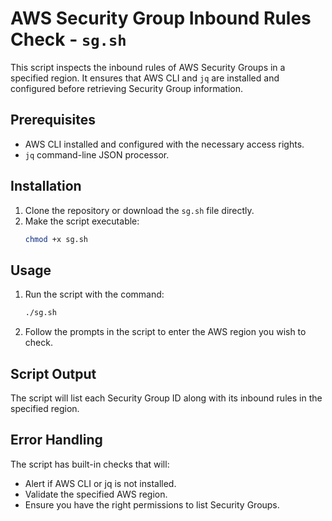 # AWS Security Group Inbound Rules Check - `sg.sh`

This script inspects the inbound rules of AWS Security Groups in a specified region. It ensures that AWS CLI and `jq` are installed and configured before retrieving Security Group information.

## Prerequisites

- AWS CLI installed and configured with the necessary access rights.
- `jq` command-line JSON processor.

## Installation

1. Clone the repository or download the `sg.sh` file directly.
2. Make the script executable:
   ```bash
   chmod +x sg.sh
## Usage

1. Run the script with the command:
    ```bash
    ./sg.sh
2. Follow the prompts in the script to enter the AWS region you wish to check.

## Script Output

The script will list each Security Group ID along with its inbound rules in the specified region.

## Error Handling
The script has built-in checks that will:

- Alert if AWS CLI or jq is not installed.
- Validate the specified AWS region.
- Ensure you have the right permissions to list Security Groups.
